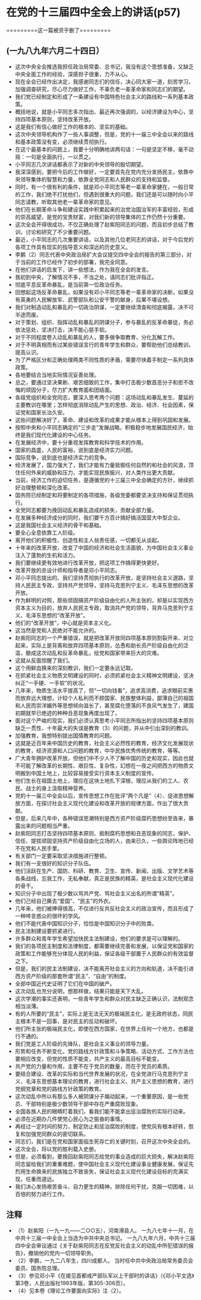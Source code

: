  # 在党的十三届四中全会上的讲话(p57)
=========这一篇被资乎删了=========

## (一九八九年六月二十四日）

- 这次中央全会推选我担任政治局常委、总书记，我没有这个思想准备，又缺乏中央全面工作的经验，深感担子很重，力不从心。
- 现在全会已经作出决定，我感谢同志们的信任，决心同大家一道，刻苦学习，加强调查研究，尽心尽力做好工作，不辜负老一辈革命家和同志们的期望。
- 我们党已经制定和形成了一条建设有中国特色社会主义的路线和一系列基本政策。
- 概括地说，就是小平同志多次指出、最近再次强调的，以经济建设为中心，坚持四项基本原则，坚持改革开放。
- 这是我们有信心做好工作的根本的、坚实的基础。
- 这次中央领导机构作了一些人事调整，但是，党的十一届三中全会以来的路线和基本政策没有变，必须继续贯彻执行。
- 在这个最基本的问题上，我要十分明确地讲两句话：一句是坚定不移，毫不动摇：一句是全面执行，一以贯之。
- 小平同志几次讲话都表示了对新的中央领导的殷切期望。
- 我深深感到，要把今后的工作做好，一定要首先在党内充分发扬民主，依靠中央领导集体的智慧和力量，依靠全党同志和人民群众的支持和监督。
- 同时，有一个很有利的条件，就是邓小平同志等老一辈革命家健在，一般日常的工作，我们绝不打扰他们，但遇到很重大的问题，我们还是可以随时向小平同志请教，听取其他老一辈革命家的意见。
- 他们在长期革命斗争和建设实践中积累起来的治党治国治军的丰富经验，形成的崇高威望，是党的宝贵财富，对我们新的领导集体的工作仍然十分重要。
- 这次全会开得很成功，不仅正确处理了赵紫阳同志的问题，而且初步总结了教训，讨论和研究了不少重要问题。
- 最近，小平同志的几次重要讲话，以及其他几位老同志的讲话，对于今后党的各项工作具有现实的指导意义和深远的历史意义。
- 李鹏（2）同志代表中央政治局扩大会议提交四中全会的报告的第三部分，对于当前的工作已经作了初步的部署，我完全同意。
- 在他们讲话的启发下，讲一些想法，作为我在全会的发言。
- 我初到中央，了解情况不多，不当之处，请同志们批评指正。
- 彻底平息反革命暴乱，是当前第一位政治任务。
- 回想起这场反革命暴乱，如果没有邓小平同志等老一辈革命家的决断，如果没有英勇的人民解放军、武警部队和公安干警的献身，后果不堪设想。
- 我们对制造动乱和暴乱的一切政治阴谋，一定要继续清查和彻底揭露，决不可半途而废。
- 对于策划、组织、指挥动乱和暴乱的阴谋分子，参与暴乱的反革命暴徒，务必依法惩处，坚决打击，决不能心慈手软。
- 对于不同程度卷入动乱和暴乱的人，要多做争取教育、分化瓦解工作。
- 对于不明真相而有过某些错误言行的青年学生和群众，要帮助他们总结教训，提高认识。
- 为了严格区分和正确处理两类不同性质的矛盾，需要尽快着手制定一系列具体政策。
- 各地要结合当地实际情况妥善处理。
- 总之，要通过坚决果断、艰苦细致的工作，集中打击极少数首恶分子和拒不改悔的顽固分子，尽力扩大教育面和团结面。
- 各级党组织和全党同志，要深入思考两个问题：这场动乱和暴乱发生、蔓延的主要教训在哪里；怎样彻底消除动乱产生的思想、政治、经济、社会因素，保证党和国家长治久安。
- 这些问题解决好了，革命、建设和改革的成果才能从根本上得到巩固和发展。
- 按照中央和小平同志确定的“三步走”发展战略，积极稳步地发展国民经济，始终是我们现代化建设的中心任务。
- 在发展经济中，要十分重视发挥教育和科学技术的作用。
- 国家的昌盛，人民的富裕，说到底是经济实力问题。
- 国际竞争，说到底也是经济实力的竞争。
- 经济发展了，国力强大了，我们才能有力量抵御任何自然的和社会的风浪，顶住任何外来的威胁和压力，才能实现民族振兴，对人类作出更大贡献。
- 当前，经济工作的迫切任务，是遵循党的十三届三中全会确定的方针，继续抓好治理整顿和深化改革。
- 国务院已经制定和将要制定的各项措施，各级党委都要坚决支持和保证贯彻执行。
- 全党同志都要为挽回动乱和暴乱造成的损失，贡献全部力量。
- 在发展多种经济成分的同时，我们要千方百计搞好搞活国营大中型企业。
- 这是我国社会主义经济的骨干和基础。
- 要全心全意依靠工人阶级。
- 离开他们的积极性、创造性和主人翁责任感，一切都无从谈起。
- 十年来的改革开放，改变了中国的经济和社会生活面貌，为中国社会主义事业注入了蓬勃的生机和活力。
- 我们要继续更有效地进行改革开放，把这项工作搞得更快更好。
- 改革开放的总设计师和指导者是邓小平同志。
- 邓小平同志提出的、我们坚持贯彻执行的改革开放，是坚持社会主义道路，坚持人民民主专政，坚持共产党领导，坚持马克思列宁主义、毛泽东思想的改革开放。
- 作为鲜明的对照，那些顽固搞资产阶级自由化的人所主张的，却是以实现西方资本主义为目的，放弃人民民主专政，取消共产党的领导，背弃马克思列宁主义、毛泽东思想的“改革开放”。
- 他们的“改革开放”，中心就是资本主义化。
- 这当然是党和人民绝对不能允许的。
- 赵紫阳同志的一个严重错误，就是把改革开放同四项基本原则割裂开来、对立起来，实际上是背离和放弃四项基本原则，怂恿和助长资产阶级自由化的泛滥，酿成这次动乱和反革命暴乱，给党和国家带来巨大的灾难。
- 这就从反面惊醒了我们。
- 这个用鲜血换来的深刻教训，我们一定要永远记取。
- 在抓紧社会主义物质文明建设的同时，必须抓紧社会主义精神文明建设，坚决纠正“一手硬、一手软”的状况。
- 几年来，物质生活水平提高了，但“一切向钱看”，追求高消费，追求眼前实惠而放弃远大理想，计较个人私利而不顾国家、民族整体利益，鄙薄自己的祖国和人民而崇洋媚外等思想倾向滋长了，甚至腐化堕落的不良风气发生了，建国初期就早已绝迹的种种丑恶现象再度出现了。
- 面对这个严峻的现实，我们必须认真思考小平同志所指出的坚持四项基本原则缺乏一贯性、十年最大的失误是教育（3）的问题，并从中引出深刻的教训。
- 加强教育，我想特别提出国情教育的问题。
- 这就是近百年来中国历史的教育，社会主义必然性的教育，经济文化发展现状的教育，经济资源和人口问题的教育，中华民族优秀传统的教育，等等。
- 广大青年拥护改革开放，但他们中不少人不了解中国的历史和现实，因此也就不可能了解改革的长期性、艰巨性、复杂性，幻想在一夜之间把西方的物质文明搬到中国土地上，比较容易接受实行资本主义制度的宣传。
- 他们生长在祖国土地上，理应在这块土地扎下深根，理应从我们的工人、农民、战士的身上汲取精神营养。
- 党的十一届三中全会以后，宣传思想工作在批评“两个凡是”（4）、促进思想解放方面，在探讨社会主义现代化建设和改革开放的规律方面，作出了很大贡献。
- 但是，后来几年中，各种错误思潮特别是西方资产阶级腐朽思想纷至沓来，暴露出来的问题相当严重。
- 赵紫阳同志打击坚持四项基本原则、抵制腐朽思想和丑恶现象的同志，保护、信任、提拔顽固坚持资产阶级自由化立场的人，由来已久，一些舆论阵地已经不在党和人民手里。
- 有关部门一定要采取坚决措施进行整顿。
- 我们有一支很好的知识分子队伍。
- 他们活跃在生产、国防、科研、教育、卫生、宣传、新闻、出版、文学艺术等各条战线，忘我工作，无私奉献，真正是民族的精英，是社会主义现代化建设的骨干。
- 知识分子中出现了极少数以骂共产党、骂社会主义出名的所谓“精英”。
- 他们己经自己撕去“爱国”、“民主”的外衣。
- 几年来，他们被捧得很高，不仅进行反共反社会主义的政治宣传，而且形成了一种哗言惑众的很坏的学风。
- 他们不能代表中国知识分子，恰恰是中国知识分子中的败类。
- 民主法制建设要抓紧进行。
- 许多群众和青年学生希望加快民主法制建设，他们的要求是可以理解的。
- 我们的各项民主制度和法律制度，都需要继续完善和发展，以保证党和国家的政策和工作能够充分体现人民的利益，保证各级干部置于人民群众的有效监督之下。
- 但是，我们的民主法制建设，决不能离开社会主义的方向和轨道，决不能引进西方资产阶级的那套所谓“民主”、“自由”的制度。
- 全部中国近代史证明了它们在中国的破产。
- 这次动乱也充分说明，想那样做，结果只能是天下大乱。
- 这次学潮的事实还表明，一些青年学生和群众对民主缺乏正确认识，法制观念相当淡薄。
- 有的人所要的“民主”，实际上是无法无天的极端民主化，是无政府状态，同民主根本不是一回事，是对民主的反动和破坏。
- 他们所主张的极端民主化，即使在西方国家，在世界上任何一个地方，也都是行不通的。
- 我们党是工人阶级的先锋队，是社会主义事业的领导力量。
- 形势和任务不断变化，党的路线方针政策和斗争策略、活动方式、工作方法也要相应改变，但党的性质不能变，共产主义的最高目标不能变。
- 共产党的力量和作用，主要不在于党员的数量，而在于党员的素质。
- 要结合建设、改革的实际和当代世界发展的状况，在全党进行马克思列宁主义、毛泽东思想基本理论的教育，进行社会主义、共产主义思想的教育，进行党纲党章和党的路线方针政策的教育。
- 这次动乱中所以有那么多人被阴谋分子煽动起来，一个重要原因，是一些党员、干部特别是极少数领导干部中存在严重腐败现象。
- 全国各族人民的眼睛盯着我们，看我们能不能拿出惩治腐败的实际行动来。
- 必须在近期办几件使党心民心为之振奋的事情。
- 再经过一定时间的努力，制定防止和惩治腐败的制度，使党风有根本好转，恢复和加强党同群众的密切联系。
- 同志们，我们是在党和国家面临生死存亡的关键时刻，召开这次中央全会的。
- 这次全会，将以党的胜利载入史册。
- 但是，必须看到，要挽回赵紫阳同志给党的事业造成的巨大损失，解决赵紫阳同志留给我们的重重难题，使中国社会主义现代化建设事业健康发展，保证先烈用生命换来的民族独立不致丧失，保证社会主义现代化建设目标的完满实现，任重而道远。
- 我们决心发扬艰苦奋斗、自力更生的精神，排除任何干扰，克服一切困难，以百倍的努力进行工作。
##  注释
- （1）赵紫阳（一九一九——二○○五），河南滑县人。 一九八七年十一月，在中共十三届一中全会上当选为中共中央总书记。 一九八九年六月，中共十三届四中全会审议通过《关于赵紫阳同志在反党反社会主义的动乱中所犯错误的报告》，撤销他的党内一切领导职务。
- （2）李鹏，一九二八年生，四川成都人。 当时任中共中央政治局常务委员会委员、国务院总理。
- （3）参见邓小平《在接见首都戒严部队军以上干部时的讲话》（《邓小平文选》第3卷，人民出版社1993年版，第305-306页）。
- （4）见本卷《理论工作要面向实际》注（2）。 